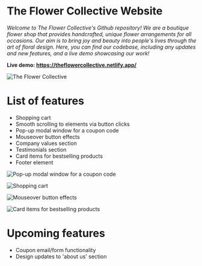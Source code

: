 # The Flower Collective Website
<i>Welcome to The Flower Collective's Github repository! We are a boutique flower shop that provides handcrafted, unique flower arrangements for all occasions. Our aim is to bring joy and beauty into people's lives through the art of floral design. Here, you can find our codebase, including any updates and new features, and a live demo showcasing our work!</i>


<b>Live demo: https://theflowercollective.netlify.app/ </b>


![The Flower Collective](https://i.imgur.com/ZBMv7ng.jpg "The Flower Collective homepage")


<h1> List of features </h1>
<ul>
<li>Shopping cart</li>
<li>Smooth scrolling to elements via button clicks </li>
<li>Pop-up modal window for a coupon code</li>
<li>Mouseover button effects</li>
<li>Company values section </li>
<li>Testimonials section </li>
<li>Card items for bestselling products</li>
<li> Footer element </li>
</ul>

![Pop-up modal window for a coupon code](https://i.imgur.com/zGttNXF.gif "The Flower Collective coupon modal window")

![Shopping cart](https://i.imgur.com/UC4xBHX.gif "The Flower Collective shopping cart")


![Mouseover button effects](https://i.imgur.com/PKmmGBH.gif "TThe Flower Collective mouseover effects")



![Card items for bestselling products](https://i.imgur.com/3PLxRd5.gif "The Flower Collective bestselling product cards")

<h1> Upcoming features </h1>
<ul>
<li> Coupon email/form functionality </li>
  <li> Design updates to 'about us' section </li>
</ul>
